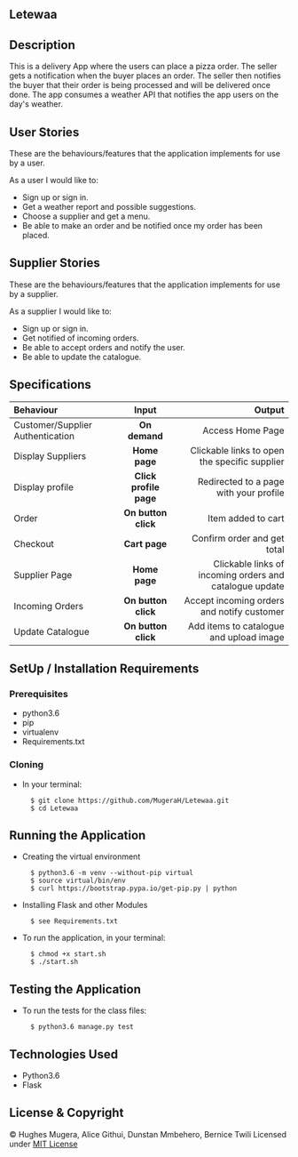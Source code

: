 ## Letewaa

## Description
This is a delivery App where the users can place a pizza order. The seller gets a notification when the buyer places an order. The seller then notifies the buyer that their order is being processed and will be delivered once done. The app consumes a weather API that notifies the app users on the day's weather. 

## User Stories
These are the behaviours/features that the application implements for use by a user.

As a user I would like to:
* Sign up or sign in.
* Get a weather report and possible suggestions.
* Choose a supplier and get a menu.
* Be able to make an order and be notified once my order has been placed.


## Supplier Stories
These are the behaviours/features that the application implements for use by a supplier.

As a supplier I would like to:
* Sign up or sign in.
* Get notified of incoming orders.
* Be able to accept orders and notify the user.
* Be able to update the catalogue.

## Specifications
| Behaviour | Input | Output |
| :---------------- | :---------------: | ------------------: |
| Customer/Supplier Authentication | **On demand** | Access Home Page |
| Display Suppliers | **Home page** | Clickable links to open the specific supplier |
| Display profile | **Click profile page** | Redirected to a page with your profile |
| Order | **On button click** | Item added to cart |
| Checkout | **Cart page** | Confirm order and get total |
| Supplier Page | **Home page** | Clickable links of incoming orders and catalogue update |
| Incoming Orders | **On button click** | Accept incoming orders and notify customer |
| Update Catalogue | **On button click** | Add items to catalogue and upload image |


## SetUp / Installation Requirements
### Prerequisites
* python3.6
* pip
* virtualenv
* Requirements.txt

### Cloning
* In your terminal:

        $ git clone https://github.com/MugeraH/Letewaa.git
        $ cd Letewaa

## Running the Application
* Creating the virtual environment

        $ python3.6 -m venv --without-pip virtual
        $ source virtual/bin/env
        $ curl https://bootstrap.pypa.io/get-pip.py | python

* Installing Flask and other Modules

        $ see Requirements.txt

* To run the application, in your terminal:

        $ chmod +x start.sh
        $ ./start.sh

## Testing the Application
* To run the tests for the class files:

        $ python3.6 manage.py test

## Technologies Used
* Python3.6
* Flask

## License & Copyright
© Hughes Mugera, Alice Githui, Dunstan Mmbehero, Bernice Twili
Licensed under [MIT License](LICENSE)